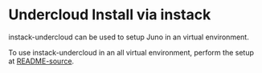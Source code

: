 Undercloud Install via instack
==============================

instack-undercloud can be used to setup Juno in an virtual environment.

To use instack-undercloud in an all virtual environment, perform the setup at
[README-source](README-source.md).
